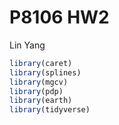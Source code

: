 P8106 HW2
================
Lin Yang

``` r
library(caret) 
library(splines)
library(mgcv)
library(pdp)
library(earth)
library(tidyverse)
```
